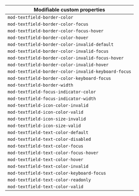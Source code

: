 | Modifiable custom properties                        |
| --------------------------------------------------- |
| `mod-textfield-border-color`                        |
| `mod-textfield-border-color-focus`                  |
| `mod-textfield-border-color-focus-hover`            |
| `mod-textfield-border-color-hover`                  |
| `mod-textfield-border-color-invalid-default`        |
| `mod-textfield-border-color-invalid-focus`          |
| `mod-textfield-border-color-invalid-focus-hover`    |
| `mod-textfield-border-color-invalid-hover`          |
| `mod-textfield-border-color-invalid-keyboard-focus` |
| `mod-textfield-border-color-keyboard-focus`         |
| `mod-textfield-border-width`                        |
| `mod-textfield-focus-indicator-color`               |
| `mod-textfield-focus-indicator-width`               |
| `mod-textfield-icon-color-invalid`                  |
| `mod-textfield-icon-color-valid`                    |
| `mod-textfield-icon-size-invalid`                   |
| `mod-textfield-icon-size-valid`                     |
| `mod-textfield-text-color-default`                  |
| `mod-textfield-text-color-disabled`                 |
| `mod-textfield-text-color-focus`                    |
| `mod-textfield-text-color-focus-hover`              |
| `mod-textfield-text-color-hover`                    |
| `mod-textfield-text-color-invalid`                  |
| `mod-textfield-text-color-keyboard-focus`           |
| `mod-textfield-text-color-readonly`                 |
| `mod-textfield-text-color-valid`                    |
